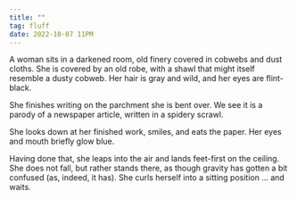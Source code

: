 ```yaml
---
title: ""
tag: fluff
date: 2022-10-07 11PM
---
```


A woman sits in a darkened room, old finery covered in cobwebs and dust cloths. She is covered by an old robe, with a shawl that might itself resemble a dusty cobweb. Her hair is gray and wild, and her eyes are flint-black.

She finishes writing on the parchment she is bent over. We see it is a parody of a newspaper article, written in a spidery scrawl.

She looks down at her finished work, smiles, and eats the paper. Her eyes and mouth briefly glow blue.

Having done that, she leaps into the air and lands feet-first on the ceiling. She does not fall, but rather stands there, as though gravity has gotten a bit confused (as, indeed, it has). She curls herself into a sitting position ... and waits.